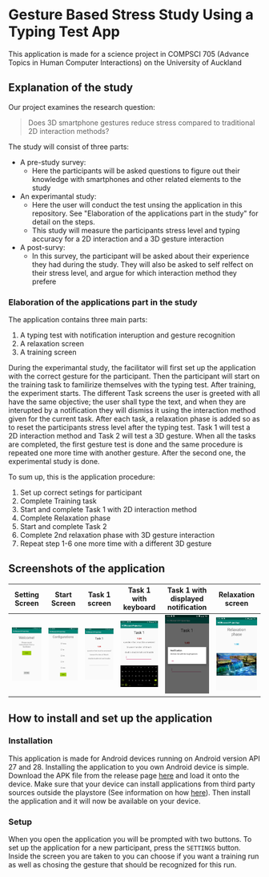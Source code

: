 # Gesture Based Stress Study Using a Typing Test App
This application is made for a science project in COMPSCI 705 (Advance Topics in Human Computer Interactions) on the University of Auckland

## Explanation of the study
Our project examines the research question: 
> Does 3D smartphone gestures reduce stress compared to traditional 2D interaction methods?

The study will consist of three parts:
- A pre-study survey:
	- Here the participants will be asked questions to figure out their knowledge with smartphones and other related elements to the study
- An experimantal study:
	- Here the user will conduct the test unsing the application in this repository. See "Elaboration of the applications part in the study" for detail on the steps.
	- This study will measure the participants stress level and typing accuracy for a 2D interaction and a 3D gesture interaction
- A post-survy:
	- In this survey, the participant will be asked about their experience they had during the study. They will also be asked to self relfect on their stress level, and argue for which interaction method they prefere
	
### Elaboration of the applications part in the study
The application contains three main parts: 
1. A typing test with notification interuption and gesture recognition
2. A relaxation screen
3. A training screen

During the experimantal study, the facilitator will first set up the application with the correct gesture for the participant. Then the participant will start on the training task to familirize themselves with the typing test.
After training, the experiment starts. The different Task screens the user is greeted with all have the same objective; the user shall type the text, and when they are interupted by a notification they will dismiss it using the interaction method given for the current task.
After each task, a relaxation phase is added so as to reset the participants stress level after the typing test. Task 1 will test a 2D interaction method and Task 2 will test a 3D gesture. When all the tasks are completed, the first gesture test is done and the same procedure is repeated one more time with another gesture. After the second one, the experimental study is done.

To sum up, this is the application procedure:
1. Set up correct setings for participant
2. Complete Training task
3. Start and complete Task 1 with 2D interaction method
4. Complete Relaxation phase
5. Start and complete Task 2 
6. Complete 2nd relaxation phase with 3D gesture interaction
7. Repeat step 1-6 one more time with a different 3D gesture

## Screenshots of the application

| Setting Screen  |  Start Screen | Task 1 screen  | Task 1 with keyboard  | Task 1 with displayed notification  | Relaxation screen  | 
|---|---|---|---|---|---|
| ![Start Screen](screenshots/home_screen.jpg)  | ![Setting Screen](screenshots/setting_screen.jpg)  | ![Task 1 Screen](screenshots/task_one_no_keyboard.jpg)  |  ![Task 1 Screen with keyboard](screenshots/task_one_keyboard.jpg) | ![Task 1 Notification](screenshots/task_one_notification.jpg)  |  ![Relaxation Screen](screenshots/relaxation_phase.jpg) |

## How to install and set up the application
### Installation
This application is made for Android devices running on Android version API 27 and 28. Installing the application to you own Android device is simple. Download the APK file from the release page [here](https://github.com/magnusrand/HCIGestureApp/releases/tag/1.0)  and load it onto the device. Make sure that your device can install applications from third party sources outside the playstore (See information on how [here](https://www.androidpit.com/install-apps-outside-of-google-play)). Then install the application and it will now be available on your device. 

### Setup
When you open the application you will be prompted with two buttons. To set up the application for a new participant, press the `SETTINGS` button. Inside the screen you are taken to you can choose if you want a training run as well as chosing the gesture that should be recognized for this run. 
